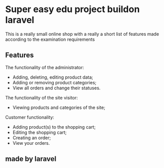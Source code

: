 # Super easy edu project buildon laravel

This is a really small online shop with a really a short list of features made according to the examination requirements

## Features

The functionality of the administrator:
- Adding, deleting, editing product data;
- Adding or removing product categories;
- View all orders and change their statuses.

The functionality of the site visitor:
- Viewing products and categories of the site;

Customer functionality:
- Adding product(s) to the shopping cart;
- Editing the shopping cart;
- Creating an order;
- View your orders.
 

## made by laravel
